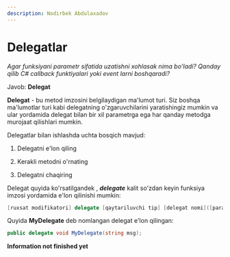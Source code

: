 ```yaml
---
description: Nodirbek Abdulaxadov
---
```


# Delegatlar

_Agar funksiyani parametr sifatida uzatishni xohlasak nima bo'ladi?
Qanday qilib C# callback funktiyalari yoki event larni boshqaradi?_

Javob: **Delegat**

**Delegat** - bu metod imzosini belgilaydigan ma'lumot turi. Siz boshqa ma'lumotlar turi kabi delegatning o'zgaruvchilarini yaratishingiz mumkin va ular yordamida delegat bilan bir xil parametrga ega har qanday metodga murojaat qilishlari mumkin.

Delegatlar bilan ishlashda uchta bosqich mavjud:

1. Delegatni e'lon qiling

2. Kerakli metodni o'rnating

3. Delegatni chaqiring

Delegat quyida ko'rsatilgandek , **_delegate_** kalit so'zdan keyin funksiya imzosi yordamida e'lon qilinishi mumkin:

```csharp
[ruxsat modifikatori] delegate [qaytariluvchi tip] [delegat nomi]([parameterlar])
```

Quyida **MyDelegate** deb nomlangan delegat e'lon qilingan:

```csharp
public delegate void MyDelegate(string msg);
```
**Information not finished yet**
